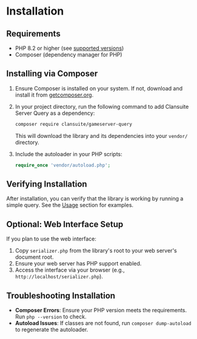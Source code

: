 # Installation

## Requirements

- PHP 8.2 or higher (see [supported versions](https://www.php.net/supported-versions.php))
- Composer (dependency manager for PHP)

## Installing via Composer

1. Ensure Composer is installed on your system. If not, download and install it from [getcomposer.org](https://getcomposer.org/).

2. In your project directory, run the following command to add Clansuite Server Query as a dependency:

   ```bash
   composer require clansuite/gameserver-query
   ```

   This will download the library and its dependencies into your `vendor/` directory.

3. Include the autoloader in your PHP scripts:

   ```php
   require_once 'vendor/autoload.php';
   ```

## Verifying Installation

After installation, you can verify that the library is working by running
a simple query. See the [Usage](usage.md) section for examples.

## Optional: Web Interface Setup

If you plan to use the web interface:

1. Copy `serializer.php` from the library's root to your web server's document root.
2. Ensure your web server has PHP support enabled.
3. Access the interface via your browser (e.g., `http://localhost/serializer.php`).

## Troubleshooting Installation

- **Composer Errors**: Ensure your PHP version meets the requirements. Run `php --version` to check.
- **Autoload Issues**: If classes are not found, run `composer dump-autoload` to regenerate the autoloader.

